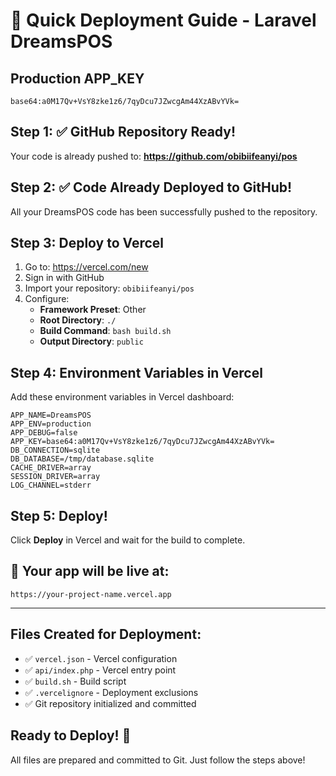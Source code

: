 # 🚀 Quick Deployment Guide - Laravel DreamsPOS

## Production APP_KEY
```
base64:a0M17Qv+VsY8zke1z6/7qyDcu7JZwcgAm44XzABvYVk=
```

## Step 1: ✅ GitHub Repository Ready!
Your code is already pushed to: **https://github.com/obibiifeanyi/pos**

## Step 2: ✅ Code Already Deployed to GitHub!
All your DreamsPOS code has been successfully pushed to the repository.

## Step 3: Deploy to Vercel
1. Go to: https://vercel.com/new
2. Sign in with GitHub
3. Import your repository: `obibiifeanyi/pos`
4. Configure:
   - **Framework Preset**: Other
   - **Root Directory**: `./`
   - **Build Command**: `bash build.sh`
   - **Output Directory**: `public`

## Step 4: Environment Variables in Vercel
Add these environment variables in Vercel dashboard:

```
APP_NAME=DreamsPOS
APP_ENV=production
APP_DEBUG=false
APP_KEY=base64:a0M17Qv+VsY8zke1z6/7qyDcu7JZwcgAm44XzABvYVk=
DB_CONNECTION=sqlite
DB_DATABASE=/tmp/database.sqlite
CACHE_DRIVER=array
SESSION_DRIVER=array
LOG_CHANNEL=stderr
```

## Step 5: Deploy!
Click **Deploy** in Vercel and wait for the build to complete.

## 🎉 Your app will be live at:
`https://your-project-name.vercel.app`

---

## Files Created for Deployment:
- ✅ `vercel.json` - Vercel configuration
- ✅ `api/index.php` - Vercel entry point
- ✅ `build.sh` - Build script
- ✅ `.vercelignore` - Deployment exclusions
- ✅ Git repository initialized and committed

## Ready to Deploy! 🚀
All files are prepared and committed to Git. Just follow the steps above!